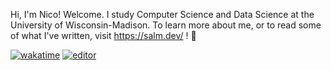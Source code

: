 Hi, I'm Nico! Welcome. I study Computer Science and Data Science at the University of Wisconsin-Madison. To learn more about me, or to read some of what I've written, visit https://salm.dev/ ! 🤘

[![wakatime](https://wakatime.com/badge/user/66fd5568-da32-466f-8a36-c16978837bac.svg)](https://wakatime.com/@66fd5568-da32-466f-8a36-c16978837bac)
[![editor](https://img.shields.io/badge/editor-Neovim-32CD32?style=flat&logo=wakatime&link=https://neovim.io/)](https://neovim.io/)
